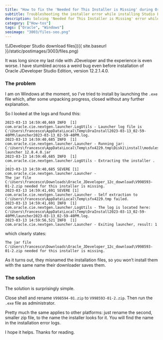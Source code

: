 ```yaml
---
title: "How to fix the 'Needed for This Installer is Missing' during Oracle JDeveloper installation"
subtitle: Troubleshooting the installer error while installing Studio Edition 12.2.1.4
description: Solving 'Needed for This Installer is Missing' error while installing Oracle JDeveloper Studio Edition 12.2.1.4
category: ["How-tos"]
tags: ["Oracle", "Windows"]
seoimage: "3003/files-seo.png"
---
```


![JDeveloper Studio download files]({{ site.baseurl }}/static/postimages/3003/files.png)

It was long since my last ride with JDeveloper and the experience is even worse. I have stumbled across a weird bug even before installation of Oracle JDeveloper Studio Edition, version 12.2.1.4.0.

### The problem

I am on Windows at the moment, so I’ve tried to install by launching the `.exe` file which, after some unpacking progress, closed without any further explanation.

So I looked at the logs and found this:

```
2023-03-13 14:59:40,669 INFO  [1] com.oracle.cie.nextgen.launcher.LogUtils - Launcher log file is C:\Users\francesco\AppData\Local\Temp\OraInstall2023-03-13_02-59-40PM\launcher2023-03-13_02-59-40PM.log.
2023-03-13 14:59:40,685 INFO  [1] com.oracle.cie.nextgen.launcher.Launcher - Running jar: C:\Users\francesco\AppData\Local\Temp\sfx4229.tmp\Disk1\install\modules\com.oracle.cie.ora-launcher_12.8.4.0.jar
2023-03-13 14:59:40,685 INFO  [1] com.oracle.cie.nextgen.launcher.LogUtils - Extracting the installer . . .
2023-03-13 14:59:40,685 SEVERE [1] com.oracle.cie.nextgen.launcher.Launcher - 
The jar file C:\Users\francesco\Downloads\Oracle_JDeveloper_12c_download\V998593-01-2.zip needed for this installer is missing.
2023-03-13 14:59:41,691 SEVERE [1] com.oracle.cie.nextgen.launcher.Launcher - Self extraction to C:\Users\francesco\AppData\Local\Temp\sfx4229.tmp failed.
2023-03-13 14:59:41,691 INFO  [1] com.oracle.cie.nextgen.launcher.LogUtils - The log is located here: C:\Users\francesco\AppData\Local\Temp\OraInstall2023-03-13_02-59-40PM\launcher2023-03-13_02-59-40PM.log.
2023-03-13 14:59:56,521 INFO  [1] com.oracle.cie.nextgen.launcher.Launcher - Exiting launcher, result: 1
```

which clearly states:

```
The jar file C:\Users\francesco\Downloads\Oracle_JDeveloper_12c_download\V998593-01-2.zip needed for this installer is missing.
```

As it turns out, they misnamed the installation files, so you won’t install them with the same name their downloader saves them.

### The solution

The solution is surprisingly simple.

Close shell and rename `V998594-01.zip` to `V998593-01-2.zip`. Then run the `.exe` file as administrator.

Pretty much the same applies to other platforms: just rename the second, smaller zip file, to the name the installer looks for it. You will find the name in the installation error logs.

I hope it helps. Thanks for reading.
